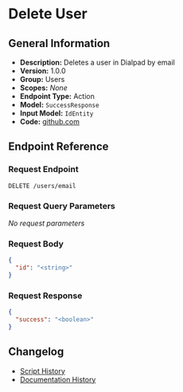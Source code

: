 <!-- BEGIN GENERATED CONTENT -->
# Delete User

## General Information

- **Description:** Deletes a user in Dialpad by email
- **Version:** 1.0.0
- **Group:** Users
- **Scopes:** _None_
- **Endpoint Type:** Action
- **Model:** `SuccessResponse`
- **Input Model:** `IdEntity`
- **Code:** [github.com](https://github.com/NangoHQ/integration-templates/tree/main/integrations/dialpad/actions/delete-user.ts)


## Endpoint Reference

### Request Endpoint

`DELETE /users/email`

### Request Query Parameters

_No request parameters_

### Request Body

```json
{
  "id": "<string>"
}
```

### Request Response

```json
{
  "success": "<boolean>"
}
```

## Changelog

- [Script History](https://github.com/NangoHQ/integration-templates/commits/main/integrations/dialpad/actions/delete-user.ts)
- [Documentation History](https://github.com/NangoHQ/integration-templates/commits/main/integrations/dialpad/actions/delete-user.md)

<!-- END  GENERATED CONTENT -->

